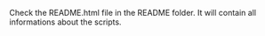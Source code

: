 Check the README.html file in the README folder. It will contain all informations
about the scripts.
